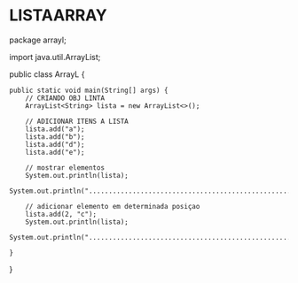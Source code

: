 # LISTAARRAY

package arrayl;

import java.util.ArrayList;

public class ArrayL {

    public static void main(String[] args) {
        // CRIANDO OBJ LINTA
        ArrayList<String> lista = new ArrayList<>();

        // ADICIONAR ITENS A LISTA
        lista.add("a");
        lista.add("b");
        lista.add("d");
        lista.add("e");

        // mostrar elementos 
        System.out.println(lista);
        System.out.println("...........................................................");

        // adicionar elemento em determinada posiçao
        lista.add(2, "c");
        System.out.println(lista);
        System.out.println("...........................................................");

    }

}
